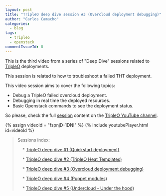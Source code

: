 ```yaml
---
layout: post
title: "TripleO deep dive session #3 (Overcloud deployment debugging)"
author: "Carlos Camacho"
categories:
  - blog
tags:
  - tripleo
  - openstack
commentIssueId: 8
---
```


This is the third video from a series of "Deep Dive" sessions
related to [TripleO](http://www.tripleo.org/) deployments.

This session is related to how to troubleshoot a
failed THT deployment.

This video session aims to cover the following topics:

* Debug a TripleO failed overcloud deployment.
* Debugging in real time the deployed resources.
* Basic Openstack commands to see the deployment status.

So please, check the full [session](https://www.youtube.com/watch?v=fspnjD-1DNI)
content on the [TripleO YouTube channel](https://www.youtube.com/channel/UCNGDxZGwUELpgaBoLvABsTA/).

{% assign videoId = "fspnjD-1DNI" %}
{% include youtubePlayer.html id=videoId %}

> Sessions index:
>
> &nbsp;&nbsp;&nbsp; * [TripleO deep dive #1 (Quickstart deployment)](http://www.anstack.com/blog/2016/07/11/tripleo-deep-dive-session-1.html)
>
> &nbsp;&nbsp;&nbsp; * [TripleO deep dive #2 (TripleO Heat Templates)](http://www.anstack.com/blog/2016/07/18/tripleo-deep-dive-session-2.html)
>
> &nbsp;&nbsp;&nbsp; * [TripleO deep dive #3 (Overcloud deployment debugging)](http://www.anstack.com/blog/2016/07/22/tripleo-deep-dive-session-3.html)
>
> &nbsp;&nbsp;&nbsp; * [TripleO deep dive #4 (Puppet modules)](http://www.anstack.com/blog/2016/08/01/tripleo-deep-dive-session-4.html)
>
> &nbsp;&nbsp;&nbsp; * [TripleO deep dive #5 (Undercloud - Under the hood)](http://www.anstack.com/blog/2016/08/05/tripleo-deep-dive-session-5.html)

